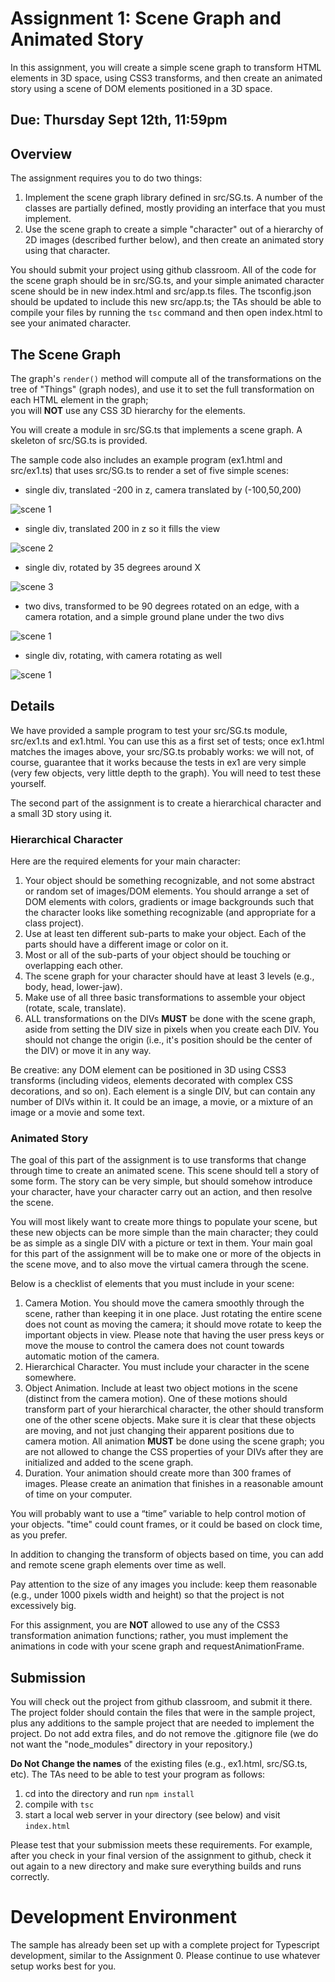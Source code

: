 # Assignment 1: Scene Graph and Animated Story

In this assignment, you will create a simple scene graph to transform HTML elements in 3D space,
using CSS3 transforms, and then create an animated story using a scene of DOM elements positioned in a 3D space.

## Due: Thursday Sept 12th, 11:59pm

## Overview 

The assignment requires you to do two things:

1. Implement the scene graph library defined in src/SG.ts.  A number of the classes are partially defined, mostly providing an interface that you must implement.  
2. Use the scene graph to create a simple "character" out of a hierarchy of 2D images (described further below), and then create an animated story using that character.

You should submit your project using github classroom.  All of the code for the scene graph should be in src/SG.ts, and your simple animated character scene should be in new index.html and src/app.ts files.  The tsconfig.json should be updated to include this new src/app.ts;  the TAs should be able to compile your files by running the ```tsc``` command and then open index.html to see your animated character.

## The Scene Graph
The graph's ```render()``` method will compute all of the transformations on the tree of "Things" (graph nodes), 
and use it to set the full transformation on each HTML element in the graph;  
you will **NOT** use any CSS 3D hierarchy for the elements.  

You will create a module in src/SG.ts that implements a scene graph.  A skeleton of src/SG.ts is provided.

The sample code also includes an example program (ex1.html and src/ex1.ts) that uses src/SG.ts to render a set of five simple
scenes:

- single div, translated -200 in z, camera translated by (-100,50,200)

![scene 1](img/ex1a.png)

- single div, translated 200 in z so it fills the view

![scene 2](img/ex1b.png)

- single div, rotated by 35 degrees around X

![scene 3](img/ex1c.png)

- two divs, transformed to be 90 degrees rotated on an edge, with a camera rotation, and a simple ground plane under the two divs

![scene 1](img/ex1d.png)

- single div, rotating, with camera rotating as well

![scene 1](img/ex1e.gif)

## Details

We have provided a sample program to test your src/SG.ts module, src/ex1.ts and ex1.html.  You can use this as a first set of tests;  once ex1.html matches the images above, your src/SG.ts probably works:  we will not, of course, guarantee that it works because the tests in ex1 are very simple (very few objects, very little depth to the graph).  You will need to test these yourself.

The second part of the assignment is to create a hierarchical character and a small 3D story using it.

### Hierarchical Character

Here are the required elements for your main character:
1. Your object should be something recognizable, and not some abstract or random set of images/DOM elements. You should arrange a set of DOM elements with colors, gradients or image backgrounds such that the character looks like something recognizable (and appropriate for a class project).
2. Use at least ten different sub-parts to make your object.  Each of the parts should have a different image or color on it.
3. Most or all of the sub-parts of your object should be touching or overlapping each other.
4. The scene graph for your character should have at least 3 levels (e.g., body, head, lower-jaw).
5. Make use of all three basic transformations to assemble your object (rotate, scale, translate).
6. ALL transformations on the DIVs **MUST** be done with the scene graph, aside from setting the DIV size in pixels when you create each DIV. You should not change the origin (i.e., it's position should be the center of the DIV) or move it in any way. 

Be creative: any DOM element can be positioned in 3D using CSS3 transforms (including videos, elements decorated with complex CSS decorations, and so on). Each element is a single DIV, but can contain any number of DIVs within it.  It could be an image, a movie, or a mixture of an image or a movie and some text.

### Animated Story

The goal of this part of the assignment is to use transforms that change through time to create an animated scene.  This scene should tell a story of some form.  The story can be very simple, but should somehow introduce your character, have your character carry out an action, and then resolve the scene.

You will most likely want to create more things to populate your scene, but these new objects can be more simple than the main character; they could be as simple as a single DIV with a picture or text in them. Your main goal for this part of the assignment will be to make one or more of the objects in the scene move, and to also move the virtual camera through the scene. 

Below is a checklist of elements that you must include in your scene:
1. Camera Motion. You should move the camera smoothly through the scene, rather than keeping it in one place. Just rotating the entire scene does not count as moving the camera;  it should move rotate to keep the important objects in view. Please note that having the user press keys or move the mouse to control the camera does not count towards automatic motion of the camera. 
2. Hierarchical Character. You must include your character in the scene somewhere.
3. Object Animation. Include at least two object motions in the scene (distinct from the camera motion). One of these motions should transform part of your hierarchical character, the other should transform one of the other scene objects.  Make sure it is clear that these objects are moving, and not just changing their apparent positions due to camera motion.  All animation **MUST** be done using the scene graph;  you are not allowed to change the CSS properties of your DIVs after they are initialized and added to the scene graph. 
4. Duration.  Your animation should create more than 300 frames of images. Please create an animation that finishes in a reasonable amount of time on your computer.

You will probably want to use a “time” variable to help control motion of your objects.  "time" could count frames, or it could be based on clock time, as you prefer.  

In addition to changing the transform of objects based on time, you can add and remote scene graph elements over time as well. 

Pay attention to the size of any images you include:  keep them reasonable (e.g., under 1000 pixels width and height) so that the project is not excessively big. 

For this assignment, you are **NOT** allowed to use any of the CSS3 transformation animation functions;  rather, you must implement the animations in code with your scene graph and requestAnimationFrame.  

## Submission

You will check out the project from github classroom, and submit it there.  The project folder should contain the files that were in the sample project, plus any additions to the sample project that are needed to implement the project.  Do not add extra files, and do not remove the .gitignore file (we do not want the "node_modules" directory in your repository.)

**Do Not Change the names** of the existing files (e.g., ex1.html, src/SG.ts, etc).  The TAs need to be able to test your program as follows:

1. cd into the directory and run ```npm install```
2. compile with ```tsc```
3. start a local web server in your directory (see below) and visit ```index.html```

Please test that your submission meets these requirements.  For example, after you check in your final version of the assignment to github, check it out again to a new directory and make sure everything builds and runs correctly.
 
# Development Environment

The sample has already been set up with a complete project for Typescript development, similar to the Assignment 0.  Please continue to use whatever setup works best for you.  